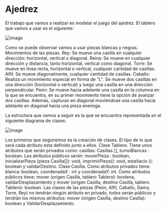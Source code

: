 # Ajedrez
El trabajo que vamos a realizar es modelar el juego del ajedrez. 
El tablero que vamos a usar es el siguiente:

 ![image](https://github.com/lydiaarias/Ajedrez/assets/144675375/1c7848fc-e772-49ee-bb8f-daa3c86f68cd)

Como se puede observar vamos a usar piezas blancas y negras.
Movimientos de las piezas.
Rey: Se mueve una casilla en cualquier dirección: horizontal, vertical o diagonal.
Reina: Se mueve en cualquier dirección y distancia, tanto horizontal, vertical como diagonal.
Torre: Se mueve en línea recta, horizontal o vertical, cualquier cantidad de casillas.
Alfil: Se mueve diagonalmente, cualquier cantidad de casillas.
Caballo: Realiza un movimiento especial en forma de "L". Se mueve dos casillas en una dirección (horizontal o vertical) y luego una casilla en una dirección perpendicular.
Peón: Se mueve hacia adelante una casilla en la columna en la que se encuentra, en su primer movimiento tiene la opción de avanzar dos casillas. Además, capturan en diagonal moviéndose una casilla hacia adelante en diagonal hacia una pieza enemiga.


La estructura que vamos a seguir es la que se encuentra representada en el siguiente diagrama de clases:

 ![image](https://github.com/lydiaarias/Ajedrez/assets/144675375/0ebc63ad-4135-4b3c-a906-d25ef443f295)

Los primeros que seguiremos es la creación de clases. El tipo de lo que será cada atributo esta definido junto a ellos. 
Clase Tablero.
Tiene unos atributos que serán privados como: casillas: Casillas [], turnoBlancas : boolean. 
Los atributos públicos serán: moverPieza : boolean, inicializarPieza (pieza Casilla[]): void, imprimirPieza(): void, estaVacio (): boolean y validarDestino.
Clase Casilla.
Como atributos privados tiene: blanca: boolean, coordenadaX : int y coordenadaY: int. 
Como atributos públicos tiene: mover (origen Casilla, tablero Tablero): boolena, validarDesplazamiento y mover (origen Casilla, destino Casilla, tablero Tablero): boolean.
Las clases de las piezas (Peón, Alfil, Caballo, Dama, Torre, Rey) no tendrán ningún atributo en privado, todos serán públicos y tendrán los mismos atributos: mover (origen Casilla, destino Casilla): boolean y ValidarDesplazamiento. 



 
